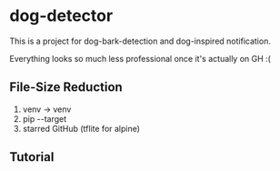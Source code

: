 # dog-detector 
This is a project for dog-bark-detection and dog-inspired notification.

Everything looks so much less professional once it's actually on GH :(

## File-Size Reduction
1. venv -> venv
2. pip --target
3. starred GitHub (tflite for alpine)

## Tutorial
